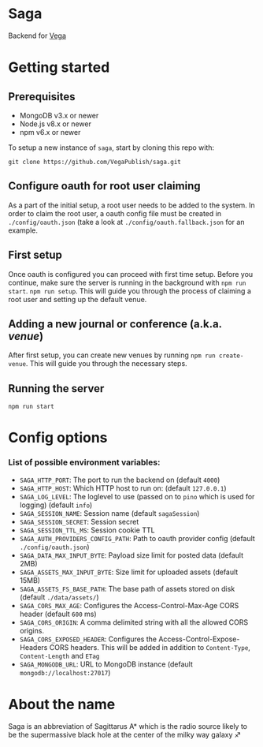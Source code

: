 # Saga

Backend for [Vega](https://github.com/vegapublish/vega)

# Getting started

## Prerequisites

- MongoDB v3.x or newer
- Node.js v8.x or newer
- npm v6.x or newer

To setup a new instance of `saga`, start by cloning this repo with:

```
git clone https://github.com/VegaPublish/saga.git
```

## Configure oauth for root user claiming

As a part of the initial setup, a root user needs to be added to the system.
In order to claim the root user, a oauth config file must be created in `./config/oauth.json` (take a look at `./config/oauth.fallback.json` for an example.

## First setup

Once oauth is configured you can proceed with first time setup. Before you continue, make sure the server is running in the background with `npm run start`.
`npm run setup`. This will guide you through the process of claiming a root user and setting up the default venue.

## Adding a new journal or conference (a.k.a. _venue_)

After first setup, you can create new venues by running `npm run create-venue`. This will guide you through the necessary steps.

## Running the server

`npm run start`

# Config options

### List of possible environment variables:

- `SAGA_HTTP_PORT`: The port to run the backend on (default `4000`)
- `SAGA_HTTP_HOST`: Which HTTP host to run on: (default `127.0.0.1`)
- `SAGA_LOG_LEVEL`: The loglevel to use (passed on to `pino` which is used for logging) (default `info`)
- `SAGA_SESSION_NAME`: Session name (default `sagaSession`)
- `SAGA_SESSION_SECRET`: Session secret
- `SAGA_SESSION_TTL_MS`: Session cookie TTL
- `SAGA_AUTH_PROVIDERS_CONFIG_PATH`: Path to oauth provider config (default `./config/oauth.json`)
- `SAGA_DATA_MAX_INPUT_BYTE`: Payload size limit for posted data (default 2MB)
- `SAGA_ASSETS_MAX_INPUT_BYTE`: Size limit for uploaded assets (default 15MB)
- `SAGA_ASSETS_FS_BASE_PATH`: The base path of assets stored on disk (default `./data/assets/`)
- `SAGA_CORS_MAX_AGE`: Configures the Access-Control-Max-Age CORS header (default `600` ms)
- `SAGA_CORS_ORIGIN`: A comma delimited string with all the allowed CORS origins.
- `SAGA_CORS_EXPOSED_HEADER`: Configures the Access-Control-Expose-Headers CORS headers. This will be added in addition to `Content-Type`, `Content-Length` and `ETag`
- `SAGA_MONGODB_URL`: URL to MongoDB instance (default `mongodb://localhost:27017`)

# About the name

Saga is an abbreviation of Sagittarus A\* which is the radio source likely to be the supermassive black hole at the center of the milky way galaxy ♐
